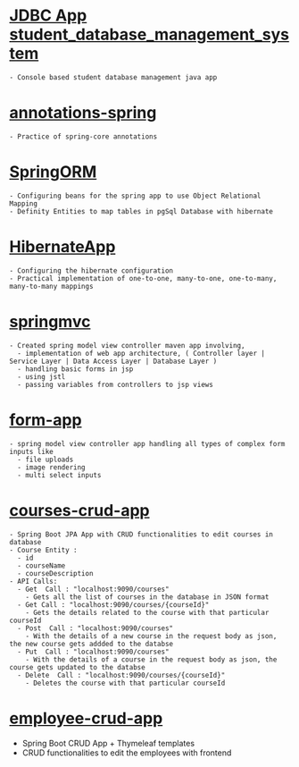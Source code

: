 # [JDBC App student_database_management_system](./student_databse_management_system/)
    - Console based student database management java app 

# [annotations-spring](./annotations-spring/)
    - Practice of spring-core annotations

# [SpringORM](./SpringORM/)
    - Configuring beans for the spring app to use Object Relational Mapping
    - Definity Entities to map tables in pgSql Database with hibernate

# [HibernateApp](./HibernateApp/)
    - Configuring the hibernate configuration
    - Practical implementation of one-to-one, many-to-one, one-to-many, many-to-many mappings
  
# [springmvc](./springmvc/)
    - Created spring model view controller maven app involving,
      - implementation of web app architecture, ( Controller layer | Service Layer | Data Access Layer | Database Layer )
      - handling basic forms in jsp
      - using jstl
      - passing variables from controllers to jsp views

# [form-app](./form-app/)
    - spring model view controller app handling all types of complex form inputs like
      - file uploads
      - image rendering
      - multi select inputs

# [courses-crud-app](./courses-crud-app/)
    - Spring Boot JPA App with CRUD functionalities to edit courses in database
    - Course Entity :
      - id
      - courseName
      - courseDescription
    - API Calls:
      - Get  Call : "localhost:9090/courses"
        - Gets all the list of courses in the database in JSON format
      - Get Call : "localhost:9090/courses/{courseId}"
        - Gets the details related to the course with that particular courseId
      - Post  Call : "localhost:9090/courses"
        - With the details of a new course in the request body as json, the new course gets addded to the databse
      - Put  Call : "localhost:9090/courses"
        - With the details of a course in the request body as json, the course gets updated to the databse
      - Delete  Call : "localhost:9090/courses/{courseId}"
        - Deletes the course with that particular courseId

# [employee-crud-app](./employee-crud-app/)
  - Spring Boot CRUD App + Thymeleaf templates
  - CRUD functionalities to edit the employees with frontend